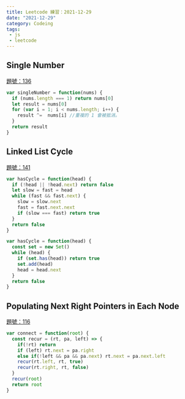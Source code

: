 ```yaml
---
title: Leetcode 練習：2021-12-29 
date: "2021-12-29"
category: Codeing
tags:
 - js
 - leetcode
---
```


## Single Number
[題號：136](https://leetcode.com/problems/single-number/)

```js
var singleNumber = function(nums) {
  if (nums.length === 1) return nums[0]
  let result = nums[0]
  for (var i = 1; i < nums.length; i++) {
    result ^=  nums[i] //重複的 1 會被抵消。
  }
  return result
}
```

## Linked List Cycle
[題號：141](https://leetcode.com/problems/linked-list-cycle/)

```js
var hasCycle = function(head) {
  if (!head || !head.next) return false
  let slow = fast = head
  while (fast && fast.next) {
    slow = slow.next
    fast = fast.next.next
    if (slow === fast) return true
  }
  return false
}
```

```js
var hasCycle = function(head) {
  const set = new Set()
  while (head) {
    if (set.has(head)) return true
    set.add(head)
    head = head.next
  }
  return false
}
```

## Populating Next Right Pointers in Each Node
[題號：116](https://leetcode.com/problems/populating-next-right-pointers-in-each-node/)

```js
var connect = function(root) {
  const recur = (rt, pa, left) => {
    if(!rt) return
    if (left) rt.next = pa.right
    else if(!left && pa && pa.next) rt.next = pa.next.left
    recur(rt.left, rt, true)
    recur(rt.right, rt, false)
  }
  recur(root)
  return root
}
```
